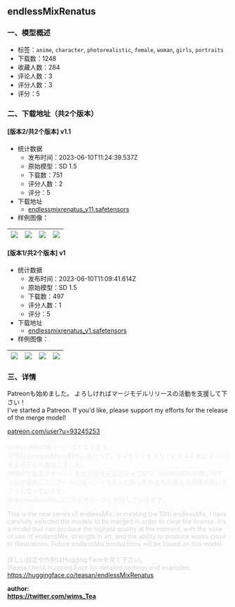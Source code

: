 ## endlessMixRenatus
### 一、模型概述

- 标签：`anime`, `character`, `photorealistic`, `female`, `woman`, `girls`, `portraits`
- 下载数：1248
- 收藏人数：284
- 评论人数：3
- 评分人数：3
- 评分：5

### 二、下载地址（共2个版本）

#### [版本2/共2个版本] v1.1

- 统计数据
  - 发布时间：2023-06-10T11:24:39.537Z
  - 原始模型：SD 1.5
  - 下载数：751
  - 评分人数：2
  - 评分：5
- 下载地址
  - [endlessmixrenatus_v11.safetensors](https://civitai.com/api/download/models/93006)
- 样例图像：

| <img src="https://image.civitai.com/xG1nkqKTMzGDvpLrqFT7WA/e9c3c336-c570-4567-b337-b13da44c8dc8/width=450/1095520.jpeg" /> | <img src="https://image.civitai.com/xG1nkqKTMzGDvpLrqFT7WA/2837acc8-1e3c-4d58-9ef3-31d4865feb6c/width=450/1095521.jpeg" /> | <img src="https://image.civitai.com/xG1nkqKTMzGDvpLrqFT7WA/c69a63a1-3190-4765-b9bd-213392d594a7/width=450/1095523.jpeg" /> | <img src="https://image.civitai.com/xG1nkqKTMzGDvpLrqFT7WA/78a241fc-7f20-4e54-8bcc-91542410eb4d/width=450/1095524.jpeg" /> |
| ---- | ---- | ---- | ---- |

#### [版本1/共2个版本] v1

- 统计数据
  - 发布时间：2023-06-10T11:09:41.614Z
  - 原始模型：SD 1.5
  - 下载数：497
  - 评分人数：1
  - 评分：5
- 下载地址
  - [endlessmixrenatus_v1.safetensors](https://civitai.com/api/download/models/91713)
- 样例图像：

| <img src="https://image.civitai.com/xG1nkqKTMzGDvpLrqFT7WA/e69b19ff-1ab4-4bf3-a21c-7a890d923ca5/width=450/1072283.jpeg" /> | <img src="https://image.civitai.com/xG1nkqKTMzGDvpLrqFT7WA/d27bec34-b2e0-47f6-87b5-e74a206b852e/width=450/1072140.jpeg" /> | <img src="https://image.civitai.com/xG1nkqKTMzGDvpLrqFT7WA/d8e7f4e0-822b-4931-bc4e-d122baef3b35/width=450/1072138.jpeg" /> | <img src="https://image.civitai.com/xG1nkqKTMzGDvpLrqFT7WA/d8c38dc5-91a0-40d0-b8a2-dfccbbc15fd0/width=450/1072139.jpeg" /> |
| ---- | ---- | ---- | ---- |


### 三、详情
<p>Patreonも始めました。 よろしければマージモデルリリースの活動を支援して下さい！<br />I've started a Patreon. If you'd like, please support my efforts for the release of the merge model!</p><p><a target="_blank" rel="ugc" href="http://patreon.com/user?u=93245253">patreon.com/user?u=93245253</a><br /><br /><span style="color:rgb(236, 236, 241)">endlessMIxの新シリーズとなります。 </span><br /><span style="color:rgb(236, 236, 241)">10作目のenlessMixの制作にあたって、ライセンスをクリアにするためにマージするモデルも厳選しました。 </span><br /><span style="color:rgb(236, 236, 241)">現時点で最高クオリティを出せるモデルとなっており、endlessMixの使いやすさは勿論のこと、アートに強く、イラストに寄った作品も出来る汎用性の高いモデルとなっています。 </span><br /><span style="color:rgb(236, 236, 241)">今後のendlessMixはこちらをベースに制作していきます。</span></p><p><span style="color:rgb(209, 213, 219)">This is the new series of endlessMix. In creating the 10th endlessMix, I have carefully selected the models to be merged in order to clear the license. It's a model that can produce the highest quality at the moment, with the ease of use of endlessMix, strength in art, and the ability to produce works close to illustrations. Future endlessMix productions will be based on this model.</span><br /><br /><span style="color:rgb(209, 213, 219)">詳しい設定や作例はHugging Faceを見て下さい。</span><br /><span style="color:rgb(209, 213, 219)">Please check Hugging Face for detailed settings and examples.</span><br /><a target="_blank" rel="ugc" href="https://huggingface.co/teasan/endlessMixRenatus">https://huggingface.co/teasan/endlessMixRenatus</a></p><p></p><p><strong>author:</strong><br /><a target="_blank" rel="ugc" href="https://twitter.com/wims_Tea"><strong><u>https://twitter.com/wims_Tea</u></strong></a></p>